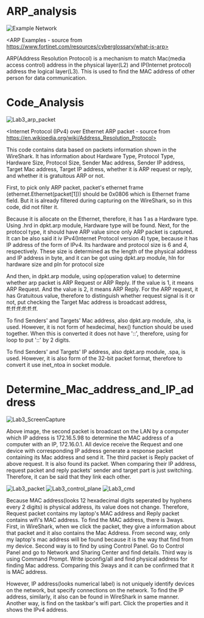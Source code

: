# ARP_analysis

![Example Network](https://user-images.githubusercontent.com/97582404/203703224-abfc92fb-e34e-4a2a-87f1-f22add6e3a5a.png)

<ARP Examples - source from https://www.fortinet.com/resources/cyberglossary/what-is-arp>

ARP(Address Resolution Protocol) is a mechanism to match Mac(media access control) address in the physical layer(L2) and IP(Internet protocol) address the logical layer(L3). This is used to find the MAC address of other person for data communication.


# Code_Analysis

![Lab3_arp_packet](https://user-images.githubusercontent.com/97582404/203704065-185786a8-1981-4301-bab6-42910ba0bfa4.png)

<Internet Protocol (IPv4) over Ethernet ARP packet - source from https://en.wikipedia.org/wiki/Address_Resolution_Protocol>

This code contains data based on packets information shown in the WireShark. It has information about Hardware Type, Protocol Type, Hardware Size, Protocol Size, Sender Mac address, Sender IP address, Target Mac address, Target IP address, whether it is ARP request or reply, and whether it is gratuitous ARP or not. 

First, to pick only ARP packet, packet's ethernet frame (ethernet.Ethernet(packet[1])) should be 0x0806 which is Ethernet frame field. But it is already filtered during capturing on the WireShark, so in this code, did not filter it. 


Because it is allocate on the Ethernet, therefore, it has 1 as a Hardware type. Using .hrd in dpkt.arp module, Hardware type will be found. Next, for the protocol type, it should have ARP value since only ARP packet is captured. It can be also said it iv IPv4(Internet Protocol version 4) type, because it has IP address of the form of IPv4. Its hardware and protocol size is 6 and 4, respectively. These size is determined as the length of the physical address and IP address in byte, and it can be got using dpkt.arp module, hln for hardware size and pln for protocol size 


And then, in dpkt.arp module, using op(operation value) to determine whether arp packet is ARP Request or ARP Reply. If the value is 1, it means ARP Request. And the value is 2, it means ARP Reply. For the ARP request, it has Gratuitous value, therefore to distinguish whether request signal is it or not, put checking the Target Mac address is broadcast address, ff:ff:ff:ff:ff:ff.  

To find Senders' and Targets' Mac address, also dpkt.arp module, .sha, is used. However, it is not form of hexdecimal, hex() function should be used together. When this is converted it does not have '::', therefore, using for loop to put '::' by 2 digits. 

To find Senders' and Targets' IP address, also dpkt.arp module, .spa, is used. However, it is also form of the 32-bit packet format, therefore to convert it use inet_ntoa in socket module.


# Determine_Mac_address_and_IP_address

![Lab3_ScreenCapture](https://user-images.githubusercontent.com/97582404/203699348-31a62462-72db-44d3-a3a1-1d6616d5a4fb.png)

Above image, the second packet is broadcast on the LAN by a computer which IP address is 172.16.5.98 to determine the MAC address of a computer with an IP, 172.16.0.1. All device receive the Request and one device with corresponding IP address generate a response packet containing its Mac address and send it. The third packet is Reply packet of above request. It is also found its packet. When comparing their IP address, request packet and reply packets' sender and target part is just switching. Therefore, it can be said that they link each other.


![Lab3_packet](https://user-images.githubusercontent.com/97582404/203701207-21c2551f-eb11-49b4-8560-0c737e006328.png)
![Lab3_control_plane](https://user-images.githubusercontent.com/97582404/203701560-8c0e7191-8977-49dd-8d67-7e4ddf50cdee.png)
![Lab3_cmd](https://user-images.githubusercontent.com/97582404/203710609-d497d517-d9b8-4e3c-aa7b-494defa54379.png)


Because MAC address(looks 12 hexadecimal digits seperated by hyphens every 2 digits) is physical address, its value does not change. Therefore, Request packet contains my laptop's MAC address and Reply packet contains wifi's MAC address. To find the MAC address, there is 3ways. First, in WireShark, when we click the packet, they give a information about that packet and it also contains the Mac Address. From second way, only my laptop's mac address will be found because it is the way that find from my device. Second way is to find by using Control Panel. Go to Control Panel and go to Network and Sharing Center and find details. Third way is using Command Prompt. Write ipconfig/all and find physical address for finding Mac address. Comparing this 3ways and it can be confirmed that it is MAC address. 

However, IP address(looks numerical label) is not uniquely identify devices on the network, but specify connections on the network. To find the IP address, similarly, it also can be found in WireShark in same manner. Another way, is find on the taskbar's wifi part. Click the properties and it shows the IPv4 address.
